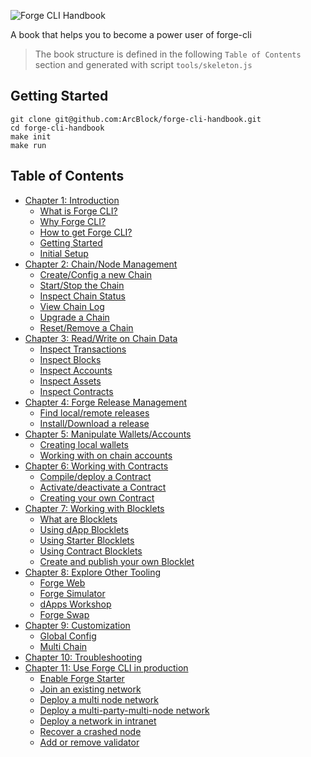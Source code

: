![Forge CLI Handbook](https://www.arcblock.io/.netlify/functions/badge/?text=Forge%20CLI%20Handbook)

A book that helps you to become a power user of forge-cli

> The book structure is defined in the following `Table of Contents` section and generated with script `tools/skeleton.js`

## Getting Started

```shell
git clone git@github.com:ArcBlock/forge-cli-handbook.git
cd forge-cli-handbook
make init
make run
```

## Table of Contents

- [Chapter 1: Introduction](./src/1-introduction)
  - [What is Forge CLI?](./src/1-introduction/what-is-forge-cli)
  - [Why Forge CLI?](./src/1-introduction/why-forge-cli)
  - [How to get Forge CLI?](./src/1-introduction/install-forge-cli)
  - [Getting Started](./src/1-introduction/getting-started)
  - [Initial Setup](./src/1-introduction/initial-setup)
- [Chapter 2: Chain/Node Management](./src/2-manage-chain-node)
  - [Create/Config a new Chain](./src/2-manage-chain-node/create-config-chain)
  - [Start/Stop the Chain](./src/2-manage-chain-node/start-stop-chain)
  - [Inspect Chain Status](./src/2-manage-chain-node/inspect-chain-status)
  - [View Chain Log](./src/2-manage-chain-node/view-chain-log)
  - [Upgrade a Chain](./src/2-manage-chain-node/upgrade-chain)
  - [Reset/Remove a Chain](./src/2-manage-chain-node/reset-remove-chain)
- [Chapter 3: Read/Write on Chain Data](./src/3-read-write-on-chain-data)
  - [Inspect Transactions](./src/3-read-write-on-chain-data/inspect-transactions)
  - [Inspect Blocks](./src/3-read-write-on-chain-data/inspect-blocks)
  - [Inspect Accounts](./src/3-read-write-on-chain-data/inspect-accounts)
  - [Inspect Assets](./src/3-read-write-on-chain-data/inspect-assets)
  - [Inspect Contracts](./src/3-read-write-on-chain-data/inspect-contracts)
- [Chapter 4: Forge Release Management](./src/4-manage-forge-release)
  - [Find local/remote releases](./src/4-manage-forge-release/find-release)
  - [Install/Download a release](./src/4-manage-forge-release/download-install-release)
- [Chapter 5: Manipulate Wallets/Accounts](./src/5-manipulate-wallets-accounts)
  - [Creating local wallets](./src/5-manipulate-wallets-accounts/local-wallets)
  - [Working with on chain accounts](./src/5-manipulate-wallets-accounts/on-chain-accounts)
- [Chapter 6: Working with Contracts](./src/6-working-with-contracts)
  - [Compile/deploy a Contract](./src/6-working-with-contracts/compile-deploy-contract)
  - [Activate/deactivate a Contract](./src/6-working-with-contracts/activate-deactivate-contract)
  - [Creating your own Contract](./src/6-working-with-contracts/create-own-contract)
- [Chapter 7: Working with Blocklets](./src/7-working-with-blocklets)
  - [What are Blocklets](./src/7-working-with-blocklets/what-are-blocklets)
  - [Using dApp Blocklets](./src/7-working-with-blocklets/dapp-blocklets)
  - [Using Starter Blocklets](./src/7-working-with-blocklets/starter-blocklets)
  - [Using Contract Blocklets](./src/7-working-with-blocklets/contract-blocklets)
  - [Create and publish your own Blocklet](./src/7-working-with-blocklets/creating-blocklet)
- [Chapter 8: Explore Other Tooling](./src/8-explorer-other-tooling)
  - [Forge Web](./src/8-explorer-other-tooling/forge-web)
  - [Forge Simulator](./src/8-explorer-other-tooling/simulator)
  - [dApps Workshop](./src/8-explorer-other-tooling/dapp-workshop)
  - [Forge Swap](./src/8-explorer-other-tooling/forge-swap-service)
- [Chapter 9: Customization](./src/9-customization)
  - [Global Config](./src/9-customization/global-config)
  - [Multi Chain](./src/9-customization/multi-chain)
- [Chapter 10: Troubleshooting](./src/10-troubleshooting)
- [Chapter 11: Use Forge CLI in production](./src/11-forge-cli-in-production)
  - [Enable Forge Starter](./src/11-forge-cli-in-production/use-forge-starter)
  - [Join an existing network](./src/11-forge-cli-in-production/join-existing-network)
  - [Deploy a multi node network](./src/11-forge-cli-in-production/deploy-multi-node-network)
  - [Deploy a multi-party-multi-node network](./src/11-forge-cli-in-production/deploy-multi-party-network)
  - [Deploy a network in intranet](./src/11-forge-cli-in-production/deploy-in-intranet)
  - [Recover a crashed node](./src/11-forge-cli-in-production/recover-from-crash)
  - [Add or remove validator](./src/11-forge-cli-in-production/add-remove-validator)
